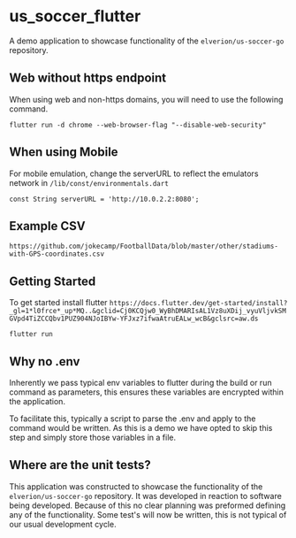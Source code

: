 # us_soccer_flutter

A demo application to showcase functionality of the `elverion/us-soccer-go` repository.

## Web without https endpoint
When using web and non-https domains, you will need to use the following command.
```
flutter run -d chrome --web-browser-flag "--disable-web-security"
```
## When using Mobile
For mobile emulation, change the serverURL to reflect the emulators network in `/lib/const/environmentals.dart`
```
const String serverURL = 'http://10.0.2.2:8080';
```
## Example CSV
```
https://github.com/jokecamp/FootballData/blob/master/other/stadiums-with-GPS-coordinates.csv
```

## Getting Started

To get started install flutter `https://docs.flutter.dev/get-started/install?_gl=1*l0frce*_up*MQ..&gclid=Cj0KCQjw0_WyBhDMARIsAL1Vz8uXDij_vyuVljvkSMGVpd4TiZCCQbv1PUZ904NJoIBYw-YFJxz7ifwaAtruEALw_wcB&gclsrc=aw.ds`

```
flutter run
```

## Why no .env
Inherently we pass typical env variables to flutter during the build or run command as parameters, this ensures these variables are encrypted within the application. 

To facilitate this, typically a script to parse the .env and apply to the command would be written. As this is a demo we have opted to skip this step and simply store those variables in a file.

## Where are the unit tests?
This application was constructed to showcase the functionality of the `elverion/us-soccer-go` repository. It was developed in reaction to software being developed. Because of this no clear planning was preformed defining any of the functionality. Some test's will now be written, this is not typical of our usual development cycle.